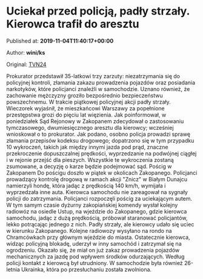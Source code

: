 
# Uciekał przed policją, padły strzały. Kierowca trafił do aresztu

Published at: **2019-11-04T11:40:17+00:00**

Author: **wini/ks**

Original: [TVN24](https://www.tvn24.pl/krakow,50/zakopane-areszt-dla-kierowcy-zatrzymanego-po-poscigu,982744.html)

Prokurator przedstawił 35-latkowi trzy zarzuty: niezatrzymania się do policyjnej kontroli, złamania zakazu prowadzenia pojazdów oraz posiadania narkotyków, które policjanci znaleźli w samochodzie. Uznano również, że zachowanie mężczyzny groziło bezpośrednio bezpieczeństwu powszechnemu. W trakcie piątkowej policyjnej akcji padły strzały.
Wieczorek wyjaśnił, że mieszkańcowi Warszawy za popełnione przestępstwa grozi do pięciu lat więzienia. Jak poinformował, w poniedziałek Sąd Rejonowy w Zakopanem zdecydował o zastosowaniu tymczasowego, dwumiesięcznego aresztu dla kierowcy; wcześniej wnioskował o to prokurator.
Jak podano, osobno policja prowadzi sprawę złamania przepisów kodeksu drogowego; dopatrzono się w tym przypadku 10 wykroczeń, takich jak między innymi jazda pod prąd, znaczne przekroczenie dopuszczalnej prędkości, wyprzedzanie na podwójnej ciągłej i w rejonie przejść dla pieszych. Wszystkie te wykroczenia zostaną zsumowane, a decyzję o karze będzie podejmować sąd.
Pościg w Zakopanem
Do pościgu doszło w piątek w okolicach Zakopanego. Policjanci prowadzący kontrolę drogową w ramach akcji "Znicz" w Białym Dunajcu namierzyli hondę, która jadąc z prędkością 140 km/h, wymijała i wyprzedzała inne auta. Kierowca samochodu nie zareagował na sygnały policji do zatrzymania.
Policjanci rozpoczęli pościg za uciekającym autem. W tym samym czasie dyżurny zakopiańskiej komendy wysłał kolejny radiowóz na osiedle Ustup, na wjeździe do Zakopanego, gdzie kierowca samochodu, jadąc z dużą prędkością, próbował staranować policjantów, lekko potrącając jednego z nich. Padły strzały, ale kierowcy udało się uciec w kierunku Zakopanego. Kolejne radiowozy wysyłano na rondo na Chramcówkach przy głównym wjeździe do miasta.
Ostatecznie kierowca, widząc policyjną blokadę, uderzył w inny samochód i zatrzymał się na ogrodzeniu. Okazało się, że miał on już zakaz prowadzenia pojazdów mechanicznych za jazdę pod wpływem środków odurzających. Według policji kontakt z kierowcą był utrudniony.
W samochodzie była również 26-letnia Ukrainka, która po przesłuchaniu została zwolniona.
